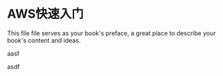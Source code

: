 # AWS快速入门

This file file serves as your book's preface, a great place to describe your book's content and ideas.

aasf



asdf

